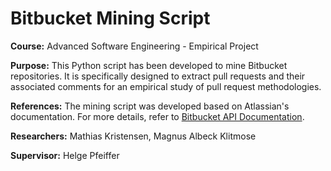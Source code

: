 # Bitbucket Mining Script

**Course:** Advanced Software Engineering - Empirical Project

**Purpose:** 
This Python script has been developed to mine Bitbucket repositories. It is specifically designed to extract pull requests and their associated comments for an empirical study of pull request methodologies.

**References:** 
The mining script was developed based on Atlassian's documentation. For more details, refer to [Bitbucket API Documentation](https://developer.atlassian.com/cloud/bitbucket/rest/api-group-pullrequests/#api-repositories-workspace-repo-slug-pullrequests-get).

**Researchers:** 
Mathias Kristensen, Magnus Albeck Klitmose

**Supervisor:** 
Helge Pfeiffer